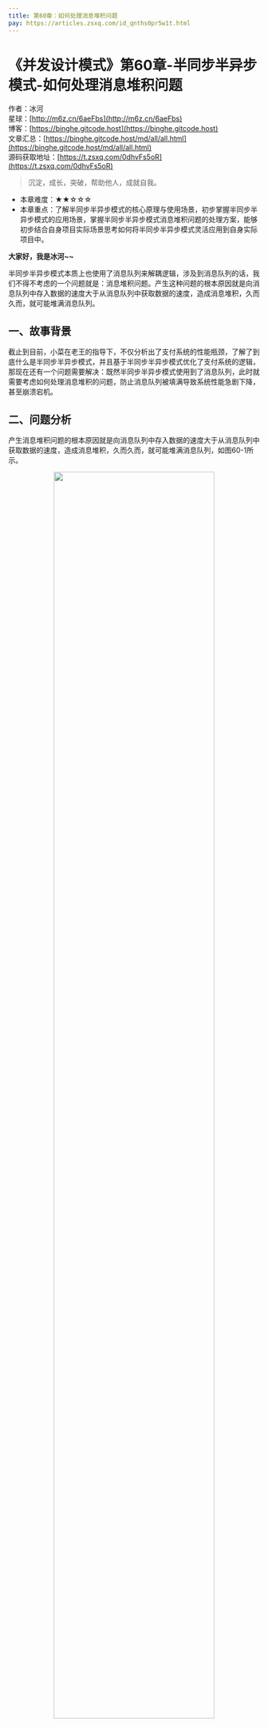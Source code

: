 ```yaml
---
title: 第60章：如何处理消息堆积问题
pay: https://articles.zsxq.com/id_qnths0pr5w1t.html
---
```


# 《并发设计模式》第60章-半同步半异步模式-如何处理消息堆积问题

作者：冰河
<br/>星球：[http://m6z.cn/6aeFbs](http://m6z.cn/6aeFbs)
<br/>博客：[https://binghe.gitcode.host](https://binghe.gitcode.host)
<br/>文章汇总：[https://binghe.gitcode.host/md/all/all.html](https://binghe.gitcode.host/md/all/all.html)
<br/>源码获取地址：[https://t.zsxq.com/0dhvFs5oR](https://t.zsxq.com/0dhvFs5oR)

> 沉淀，成长，突破，帮助他人，成就自我。

* 本章难度：★★☆☆☆
* 本章重点：了解半同步半异步模式的核心原理与使用场景，初步掌握半同步半异步模式的应用场景，掌握半同步半异步模式消息堆积问题的处理方案，能够初步结合自身项目实际场景思考如何将半同步半异步模式灵活应用到自身实际项目中。

**大家好，我是冰河~~**

半同步半异步模式本质上也使用了消息队列来解耦逻辑，涉及到消息队列的话，我们不得不考虑的一个问题就是：消息堆积问题。产生这种问题的根本原因就是向消息队列中存入数据的速度大于从消息队列中获取数据的速度，造成消息堆积，久而久而，就可能堆满消息队列。

## 一、故事背景

截止到目前，小菜在老王的指导下，不仅分析出了支付系统的性能瓶颈，了解了到底什么是半同步半异步模式，并且基于半同步半异步模式优化了支付系统的逻辑，那现在还有一个问题需要解决：既然半同步半异步模式使用到了消息队列，此时就需要考虑如何处理消息堆积的问题，防止消息队列被填满导致系统性能急剧下降，甚至崩溃宕机。

## 二、问题分析

产生消息堆积问题的根本原因就是向消息队列中存入数据的速度大于从消息队列中获取数据的速度，造成消息堆积，久而久而，就可能堆满消息队列，如图60-1所示。

<div align="center">
    <img src="https://binghe.gitcode.host/assets/images/core/concurrent/2023-11-16-001.png?raw=true" width="80%">
    <br/>
</div>

当异步任务层向消息队列层存入数据的速度，大于同步任务任务层从消息队列层获取数据的速度，就会造成消息的堆积，久而久之，就可能堆满消息队列，严重的话，可能会导致系统性能急剧下降甚至引起系统崩溃宕机。

## 三、解决方案

对于内存队列来说，我们可以对发送短信的系统接口做好压测，评估出一个短信系统发送短信的性能阈值，以此来调整内存队列的大小。在投放使用时，如果感知到内存队列即将堆满消息时，这里，也可以设置一个阈值，内存队列中堆积的消息数量达到阈值时，就延缓异步任务层向消息队列层存入数据的速度。极端情况下，我们也可以丢弃一部分消息，因为像支付成功给用户发送短信，告知其扣费情况和当前余额，只是给用户一个提醒，并不是核心业务。

其他的方案，大家也可以参考《[第28章-生产者消费者模式-消息堆积问题解决方案](https://articles.zsxq.com/id_axtimwf09xex.html)》的内容，这里不再赘述。

## 查看全文

加入[冰河技术](http://m6z.cn/6aeFbs)知识星球，解锁完整技术文章与完整代码
